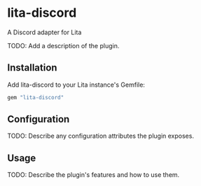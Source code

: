 # lita-discord

A Discord adapter for Lita

TODO: Add a description of the plugin.

## Installation

Add lita-discord to your Lita instance's Gemfile:

``` ruby
gem "lita-discord"
```

## Configuration

TODO: Describe any configuration attributes the plugin exposes.

## Usage

TODO: Describe the plugin's features and how to use them.
